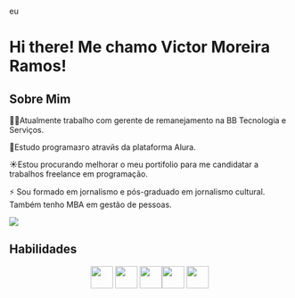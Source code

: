 eu<h1>Hi there!  Me chamo Victor Moreira Ramos!</h1>

<h2>Sobre Mim</h2>

<p>👨‍🏭Atualmente trabalho com gerente de remanejamento na BB Tecnologia e Serviços.</p>
<p>📘Estudo programaзгo atravйs da plataforma Alura.</p>
<p>☀Estou procurando melhorar o meu portifolio para me candidatar a trabalhos freelance em programação.</p>

<p>⚡ Sou formado em jornalismo e pós-graduado em jornalismo cultural. Também tenho MBA em gestão de pessoas.</p>

<img loading = "lazy" src ="https://user-images.githubusercontent.com/74038190/225813708-98b745f2-7d22-48cf-9150-083f1b00d6c9.gif">



<h2>Habilidades</h2>
<div align="center" margin-left="16px">
 <img loading ="lazy" src ="https://cdn.jsdelivr.net/gh/devicons/devicon/icons/html5/html5-original.svg" width ="40" height ="40"/>&nbsp<img loading="lazy" src="https://cdn.jsdelivr.net/gh/devicons/devicon/icons/css3/css3-original.svg" width ="40" height ="40"/>&nbsp<img loading ="lazy" src="https://cdn.jsdelivr.net/gh/devicons/devicon/icons/javascript/javascript-original.svg" width ="40" height ="40"/><img loading ="lazy" src="https://cdn.jsdelivr.net/gh/devicons/devicon/icons/git/git-original.svg" width ="40" height ="40"/>&nbsp<img loading = "lazy" src="https://cdn.jsdelivr.net/gh/devicons/devicon/icons/github/github-original.svg" width ="40" height ="40" />
</div>          
